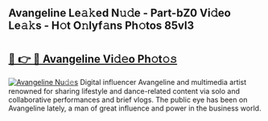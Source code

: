 ## Avangeline Le𝚊𝚔ed N𝚞𝚍e - Part-bZ0 Vi𝚍eo Le𝚊𝚔s - H𝚘t O𝚗lyf𝚊ns Ph𝚘tos 85vl3

# <h2><a href="http://hf8s58z.feru.top/?c=Avangeline">🔗 👉 🔴 Avangeline Vi𝚍𝚎o Ph𝚘t𝚘𝚜</a></h2>

[![Avangeline Nu𝚍𝚎s](https://i.imgur.com/0TWrTi3.gif)](http://hf8s58z.feru.top/?c=Avangeline)
Digital influencer Avangeline and multimedia artist renowned for sharing lifestyle and dance-related content via solo and collaborative performances and brief vlogs. The public eye has been on Avangeline lately, a man of great influence and power in the business world. 
